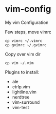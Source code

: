 # vim-config
My vim Configuration

Few steps, move vimrc

```
cp vimrc ~/.vimrc
cp gvimrc ~/.gvimrc
```

Copy over vim dir

```
cp vim ~/.vim
```

Plugins to install:

* ale
* ctrlp.vim
* lightline.vim
* nerdtree
* vim-surround
* vim-test

